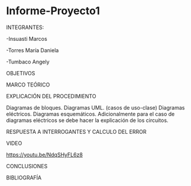 # Informe-Proyecto1

INTEGRANTES:

   -Insuasti Marcos

   -Torres María Daniela

   -Tumbaco Angely

OBJETIVOS


MARCO TEÓRICO


EXPLICACIÓN DEL PROCEDIMIENTO

Diagramas de bloques.
Diagramas UML. (casos de uso-clase)
Diagramas eléctricos.
Diagramas esquemáticos.
Adicionalmente para el caso de diagramas eléctricos se debe hacer la explicación de los circuitos.

RESPUESTA A INTERROGANTES Y CALCULO DEL ERROR

VIDEO

https://youtu.be/NdqSHyFL6z8

CONCLUSIONES


BIBLIOGRAFÍA
